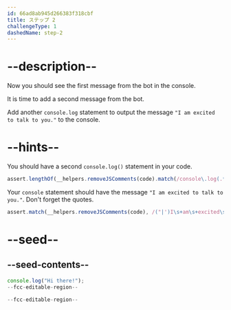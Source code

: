```yaml
---
id: 66ad8ab945d266383f318cbf
title: ステップ 2
challengeType: 1
dashedName: step-2
---
```


# --description--

Now you should see the first message from the bot in the console.

It is time to add a second message from the bot.

Add another `console.log` statement to output the message `"I am excited to talk to you."` to the console.

# --hints--

You should have a second `console.log()` statement in your code.

```js
assert.lengthOf(__helpers.removeJSComments(code).match(/console\.log(.*)/g), 2);
```

Your `console` statement should have the message `"I am excited to talk to you."`. Don't forget the quotes.

```js
assert.match(__helpers.removeJSComments(code), /("|')I\s+am\s+excited\s+to\s+talk\s+to\s+you.\1/);
```

# --seed--

## --seed-contents--

```js
console.log("Hi there!");
--fcc-editable-region--

--fcc-editable-region--
```
